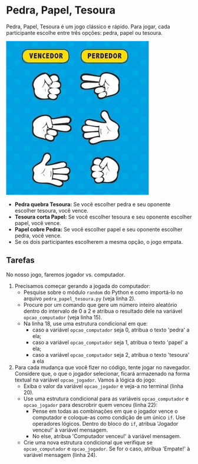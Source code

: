 # Pedra, Papel, Tesoura

Pedra, Papel, Tesoura é um jogo clássico e rápido. Para jogar, cada participante escolhe entre três opções: pedra, papel ou tesoura.

![Regras](./static/pedra_papel_tesoura_regras.jpg)

- **Pedra quebra Tesoura:** Se você escolher pedra e seu oponente escolher tesoura, você vence.
- **Tesoura corta Papel:** Se você escolher tesoura e seu oponente escolher papel, você vence.
- **Papel cobre Pedra:** Se você escolher papel e seu oponente escolher pedra, você vence.
- Se os dois participantes escolherem a mesma opção, o jogo empata.

## Tarefas

No nosso jogo, faremos jogador vs. computador.

1. Precisamos começar gerando a jogada do computador:
   - Pesquise sobre o módulo `random` do Python e como importá-lo no arquivo `pedra_papel_tesoura.py` (veja linha 2).
   - Procure por um comando que gere um número inteiro aleatório dentro do intervalo de 0 a 2 e atribua o resultado dele na variável `opcao_computador` (veja linha 15).
   - Na linha 18, use uma estrutura condicional em que:
     - caso a variável `opcao_computador` seja 0, atribua o texto 'pedra' a ela;
     - caso a variável `opcao_computador` seja 1, atribua o texto 'papel' a ela;
     - caso a variável `opcao_computador` seja 2, atribua o texto 'tesoura' a ela
2. Para cada mudança que você fizer no código, tente jogar no navegador. Considere que, o que o jogador selecionar, ficará armazenado na forma textual na variável `opcao_jogador`. Vamos à lógica do jogo:
   - Exiba o valor da variável `opcao_jogador` e veja-a no terminal (linha 20). 
   - Use uma estrutura condicional para as variáveis `opcao_computador` e `opcao_jogador` para descrobrir quem venceu (linha 22):
     - Pense em todas as combinações em que o jogador vence o computador e coloque-as como condição de um único `if`. Use operadores lógicos. Dentro do bloco do `if`, atribua 'Jogador venceu!' à variável mensagem.
     - No else, atribua 'Computador venceu!' à variável mensagem.
   - Crie uma nova estrutura condicional que verifique se `opcao_computador` e `opcao_jogador`. Se for o caso, atribua 'Empate!' à variável mensagem (linha 24).